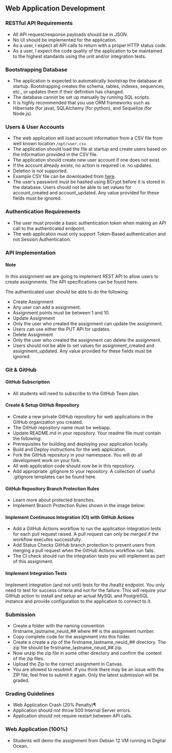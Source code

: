 ## Web Application Development
### RESTful API Requirements
- All API request/response payloads should be in JSON.
- No UI should be implemented for the application.
- As a user, I expect all API calls to return with a proper HTTP status code.
- As a user, I expect the code quality of the application to be maintained to the highest standards using the unit and/or integration tests.

### Bootstrapping Database
- The application is expected to automatically bootstrap the database at startup. Bootstrapping creates the schema, tables, indexes, sequences, etc., or updates them if their definition has changed.
- The database cannot be set up manually by running SQL scripts.
- It is highly recommended that you use ORM frameworks such as Hibernate (for java), SQLAlchemy (for python), and Sequelize (for Node.js).

### Users & User Accounts
- The web application will load account information from a CSV file from well known location `/opt/user.csv`.
- The application should load the file at startup and create users based on the information provided in the CSV file.
- The application should create new user account if one does not exist.
- If the account already exists, no action is required i.e. no updates.
- Deletion is not supported.
- Example CSV file can be downloaded from [here](https://fall2023.csye6225.cloud/assignments/a3/users.csv).
- The user's password must be hashed using BCrypt before it is stored in the database. Users should not be able to set values for account_created and account_updated. Any value provided for these fields must be ignored.

### Authentication Requirements
- The user must provide a basic authentication token when making an API call to the authenticated endpoint.
- The web application must only support Token-Based authentication and not Session Authentication.

### API Implementation

#### Note

In this assignment we are going to implement REST API to allow users to create assignments. The API specifications can be found here.

The authenticated user should be able to do the following:

- Create Assignment
- Any user can add a assignment.
- Assignment points must be between 1 and 10.
- Update Assignment
- Only the user who created the assignment can update the assignment.
- Users can use either the PUT API for updates.
- Delete Assignment
- Only the user who created the assignment can delete the assignment.
- Users should not be able to set values for assignment_created and assignment_updated. Any value provided for these fields must be ignored.

### Git & GitHub

#### GitHub Subscription
- All students will need to subscribe to the GitHub Team plan.

#### Create & Setup GitHub Repository
- Create a new private GitHub repository for web applications in the GitHub organization you created.
- The GitHub repository name must be webapp.
- Update README.md in your repository. Your readme file must contain the following:
- Prerequisites for building and deploying your application locally.
- Build and Deploy instructions for the web application.
- Fork the GitHub repository in your namespace. You will do all development work on your fork.
- All web application code should now be in this repository.
- Add appropriate .gitignore to your repository. A collection of useful .gitignore templates can be found here.

#### GitHub Repository Branch Protection Rules
- Learn more about protected branches.
- Implement Branch Protection Rules shown in the image below:

#### Implement Continuous Integration (CI) with GitHub Actions

- Add a GitHub Actions workflow to run the application integration tests for each pull request raised. A pull request can only be merged if the workflow executes successfully.
- Add Status Checks GitHub branch protection to prevent users from merging a pull request when the GitHub Actions workflow run fails.
- The CI check should run the integration tests you will implement as part of this assignment.

#### Implement Integration Tests

Implement integration (and not unit) tests for the /healtz endpoint. You only need to test for success criteria and not for the failure. This will require your GitHub action to install and setup an actual MySQL and PostgreSQL instance and provide configuration to the application to connect to it.

### Submission

- Create a folder with the naming convention firstname_lastname_neuid_## where ## is the assignment number.
- Copy complete code for the assignment into this folder.
- Create a create a zip of the firstname_lastname_neuid_## directory. The zip file should be firstname_lastname_neuid_##.zip.
- Now unzip the zip file in some other directory and confirm the content of the zip files.
- Upload the Zip to the correct assignment in Canvas.
- You are allowed to resubmit. If you think there may be an issue with the ZIP file, feel free to submit it again. Only the latest submission will be graded.

### Grading Guidelines

- Web Application Crash (20% Penalty)¶
- Application should not throw 500 Internal Server errors.
- Application should not require restart between API calls.
  
### Web Application (100%)
- Students will demo the assignment from Debian 12 VM running in Digital Ocean.